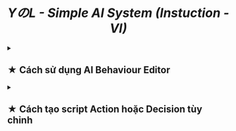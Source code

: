 <div align="center"><h1><i> YのL - Simple AI System (Instuction - VI) </i></h1></div>

<details>
<summary><h2><div id="part1"> ★ Cách sử dụng AI Behaviour Editor </div></h2></summary>
<ul>
  <li> Tạo <b> AI Behaviour </b> trong cửa sổ Project như sau và đặt tên tùy thích. </li>
  <br>
  <div align="center"><img width="100%" src="https://github.com/Yunasawa-Studio/YNL-Simple-AI-System/assets/113672166/f1aad95a-29bf-4245-b428-b3f99e232bff"></div>
  <br>
  <img align="right" src="https://github.com/Yunasawa-Studio/YNL-Simple-AI-System/assets/113672166/b46b3b5c-2952-41e5-90a0-068c3f0f4815">
  Một khi đã tạo xong <b> AI Behaviour </b>, click đúp để mở cửa sổ Editor. Hoặc bạn có thể mở một cách thủ công bằng các nút trên Toolbar.
  <br>
  <br>
  <br>
  <br>
  <li> Sau khi mở cửa sổ Editor, mọi thứ trông có vẻ trống không. </li>
  <img width="100%" src="https://github.com/Yunasawa-Studio/YNL-Simple-AI-System/assets/113672166/0b915e90-7724-4fd3-954b-a2f7ba35831a">
  <br>
  <img align="right" width=300px src="https://github.com/Yunasawa-Studio/YNL-Simple-AI-System/assets/113672166/7e6f1485-7647-439a-a1a4-9af76e0965af">
  <li> Click vào nút <code>Add State</code> và một khung state mới sẽ xuất hiện. Bạn có thể đặt tên cho state bằng cách nhấn nút hình "Cây bút" hoặc loại bỏ nó bằng nút X </li>
  <li> Hãy chắc chắn rằng tất cả các state đều có tên riêng biệt. </li>
  <br>
  <img align="right" width=300px src="https://github.com/Yunasawa-Studio/YNL-Simple-AI-System/assets/113672166/622c862f-4b97-435a-bfba-ede0ff086880">
  <li> Sau khi tạo tất cả các  bạn muốn, chọn một và trên màn hình chính, nhấn nút <code>Add</code> trên cửa sổ ACTION và cửa sổ TRANSITION. </li>
  <li> Bạn có thể nhấp vào khung để mở cửa sổ chọn, với khung Action, bạn có thể chọn các hành động mà bạn muốn và với khung Decision, bạn có thể chọn các quyết định cho các trạng thái tiếp theo. </li>
  <li> Cửa sổ trông như thế này: </li>
  <br>
  <br>
  <br>
  <br>
  <table>
  <tr>
    <th width="50%"><img src="https://github.com/Yunasawa-Studio/YNL-Simple-AI-System/assets/113672166/86ec9c3a-f5ea-449b-85c9-d1690d8da2eb"></th>
    <th width="50%"><img src="https://github.com/Yunasawa-Studio/YNL-Simple-AI-System/assets/113672166/dc0ca4eb-a4fa-439c-a9a9-cc31216f4743"></th>
  </tr>
  </table>
  <img align="right" width=300px src="https://github.com/Yunasawa-Studio/YNL-Simple-AI-System/assets/113672166/41e4cc63-249a-472a-a449-6b63edad1e6c">
  <li> Sau khi chỉnh sửa xong mọi thứ, hãy chọn AI Behaviour, chọn <code>Save Data</code> để lưu tất cả các thay đổi của bạn, nếu không, bạn sẽ hối hận vì đã không làm điều đó. </li>
</ul>

</details>

<details>
<summary><h2><div id="part1"> ★ Cách tạo script Action hoặc Decision tùy chỉnh </div></h2></summary>

<ul>
  <li> Đầu tiên, bạn cần chú ý một số điều quan trọng sau: </li>
  <ul>
  <li> Bất cứ khi nào bạn tạo Hành động hoặc Quyết định mới, hãy đảm bảo đặt nó trong không gian tên <code>YNL.SimpleAISystem</code>. </li>
  <li> Mọi Action được tạo phải có <code>AIAction</code> làm tiền tố và mọi Decision được tạo cũng phải có <code>AIDecision</code> làm tiền tố. </li>
 </ul>
 <br>
 <li> Bây giờ đến phần chính; sau khi làm theo các ghi chú ở trên và tạo Action hoặc Decision mới, bạn cần tạo 2 constructor, một không có tham số và một có <code>AIController</code> làm tham số duy nhất. </li>
 <br>
 <li> Bây giờ là phần của bạn, bên trong AIAction, có 5 phương thức mà bạn có thể override. </li>
 <ul>
    <li> <code>void Initialize(AIController controller)</code>: Tại đây bạn có thể khởi tạo bất cứ thứ gì bạn cần, ví dụ như GetComponent,... </li>
    <li> <code>void Convert(SerializableDictionary<string, string> properties)</code>: Tại đây bạn có thể chuyển keys và values thành các type mà bạn cần. Keys là tên của properties và values là giá trị của các properties đó. Bạn có thể xem code mẫu bên dưới để dễ hình dung hơn.</li>
    <li> <code>void DoAction()</code>: Thực thi hành động mà bạn muốn tại đây. </li>
    <li> <code>void OnEnterState()</code>: Hàm này sẽ được gọi mỗi khi vào một state mới. </li>
    <li> <code>void OnExitState()</code>: Hàm này sẽ được gọi mỗi khi thoát khỏi 1 state. </li>
  </ul>
  <br>
  <li> Đến với AIDecision, ở đây cũng có 5 phương thức mà bạn có thể override. </li>
  <ul>
    <li> <code>void Initialize(AIController controller)</code>: Tại đây bạn có thể khởi tạo bất cứ thứ gì bạn cần, ví dụ như GetComponent,... </li>
    <li> <code>void Convert(SerializableDictionary<string, string> properties)</code>: Tại đây bạn có thể chuyển keys và values thành các type mà bạn cần. Keys là tên của properties và values là giá trị của các properties đó. Bạn có thể xem code mẫu bên dưới để dễ hình dung hơn.</li>
    <li> <code>bool DoDecision()</code>: Ở đây bạn quyết định điều kiện nào để chuyển sang state khác bằng cách trả về một boolean. </li>
    <li> <code>void OnEnterState()</code>: Hàm này sẽ được gọi mỗi khi vào một state mới. </li>
    <li> <code>void OnExitState()</code>: Hàm này sẽ được gọi mỗi khi thoát khỏi 1 state. </li>
  </ul>
</ul>

<details>
<summary> AIActionSample.cs (Sample for custom AIAction script) </summary>

```csharp
using UnityEngine;
using YNL.Extensions.Methods;
using YNL.Utilities.Addons;

namespace YNL.SimpleAISystem
{
    public class AIActionSample : AIAction
    {
        public AIActionSample() : base(null) { }
        public AIActionSample(AIController controller) : base(controller) { }

        // Để thuộc tính mà bạn muốn ẩn thành private; Editor hiện tại chưa hỗ trợ
        // các thuộc tính tham chiếu, hãy tham chiếu chúng thông qua hàm Initialize()
        private Rigidbody _rigidbody;

        // Để thuộc tính mà bạn muốn hiện lên Editor thành public 
        public int Distance;
        public KeyCode KeyCode;

        public override void Initialize(AIController controller)
        {
            base.Initialize(controller);

            _rigidbody = controller.Root.GetComponent<Rigidbody>();
        }

        public override void Convert(SerializableDictionary<string, string> properties)
        {
            // Sử dụng các hàm chuyển đổi để biến string thành kiểu mà bạn cần
            Distance = int.Parse(properties["Distance"]);

            // Đối với enum bạn có thể dùng hàm MEnum.Parse<T>(string) như sau
            KeyCode = MEnum.Parse<KeyCode>(properties["KeyCode"]);
        }

        public override void DoAction()
        {
            // Thực thi hành động
        }

        public override void OnEnterState()
        {
            // Làm gì đó khi bắt đầu state
        }

        public override void OnExitState()
        {
            // Làm gì đó khi thoát khỏi state
        }
    }
}
```

</details>

<details>
<summary> AIDecisionSample.cs (Sample for custom AIAction script) </summary>

```csharp
using UnityEngine;
using YNL.Extensions.Methods;
using YNL.Utilities.Addons;

namespace YNL.SimpleAISystem
{
    public class AIDecisionSample : AIDecision
    {
        public AIDecisionSample() : base(null) { }
        public AIDecisionSample(AIController controller) : base(controller) { }

        // Để thuộc tính mà bạn muốn ẩn thành private; Editor hiện tại chưa hỗ trợ
        // các thuộc tính tham chiếu, hãy tham chiếu chúng thông qua hàm Initialize()
        private Rigidbody _rigidbody;

        // Để thuộc tính mà bạn muốn hiện lên Editor thành public
        public int Distance;
        public KeyCode KeyCode;

        public override void Initialize(AIController controller)
        {
            base.Initialize(controller);

            _rigidbody = controller.Root.GetComponent<Rigidbody>();
        }

        public override void Convert(SerializableDictionary<string, string> properties)
        {
            // Sử dụng các hàm chuyển đổi để biến string thành kiểu mà bạn cần
            Distance = int.Parse(properties["Distance"]);

            // Đối với enum bạn có thể dùng hàm MEnum.Parse<T>(string) như sau
            KeyCode = MEnum.Parse<KeyCode>(properties["KeyCode"]);
        }

        public override bool DoDecision()
        {
            // Quyết định quá trình chuyển đối của state
            return true;
        }

        public override void OnEnterState()
        {
            // Làm gì đó khi bắt đầu state
        }

        public override void OnExitState()
        {
            // Làm gì đó khi thoát khỏi state
        }
    }
}
```

</details>

<details>
<summary><h2><div id="part1"> ★ Cách thiết lập đối tượng AI của bạn </div></h2></summary>

<ul>
  <li> Bạn có thể mở Scene mẫu để hình dung rõ hơn về những gì bạn cần. Vào bên trong <code>Packages/YのL - Simple AI System/Sample/Sample Scene</code>; hiện tại bạn không thể mở scene vì bạn không có quyền mở read-only scene từ một package. Nhưng đừng lo lắng, tất cả những gì bạn cần làm chỉ là sao chép scene và dán nó vào nơi bạn muốn; sau đó bây giờ bạn có thể mở nó </li>
  <li> Hãy nhìn vào đối tượng <code>AI Root</code>, nó chứa thành phần <code>AI Root (Script)</code>, khi đó nó sẽ là thành phần bạn cần thêm vào đối tượng AI. Nếu nó có animations, hãy thêm cả <code>Animator</code> nữa. </li>
  <li> Nhìn vào đối tượng con <code>AI Controller</code>, đây là Controller của hệ thống AI. Thêm thành phần này và thả <code>AI Behaviour</code> mà bạn muốn sử dụng vào bên trong. (<code>AIController</code> phải nằm trong đối tượng con của <code>AIRoot</code>) </li>
 <li> Mọi thứ đã xong, nếu bạn chưa thực hiện Action để lấy được Target; hãy đảm bảo đặt một đối tượng vào trong trường <code>Target</code> nếu không nó sẽ báo lỗi. </li>
</ul>

</details>



</details>


